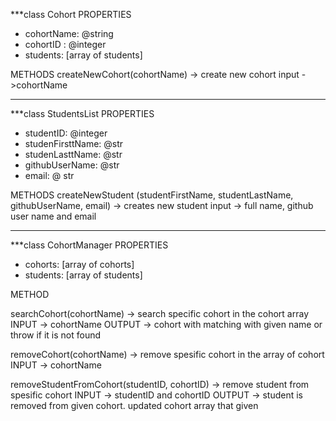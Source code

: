 <!-- The Cohort Manager should be able to support the following interactions

- Create a cohort with a cohort name
- Search for a cohort by cohort name
- Add student to a specific cohort
- Remove a cohort by cohort name
- Remove student from a specific cohort
- Throw errors if student or cohort not found
- A cohort should have a list of students. Each student should have a studentID, first name, last name, github username, email. -->


***class Cohort
PROPERTIES
- cohortName: @string
- cohortID : @integer
- students: [array of students]

METHODS
createNewCohort(cohortName) -> create new cohort
input ->cohortName

-------------------------------

***class StudentsList
PROPERTIES
- studentID: @integer
- studenFirsttName: @str
- studenLasttName: @str
- githubUserName: @str  
- email: @ str

METHODS
createNewStudent (studentFirstName, studentLastName, githubUserName, email) -> creates new student
input -> full name, github user name and email

----------------------------------

***class CohortManager
PROPERTIES
- cohorts: [array of cohorts]
- students: [array of students]

METHOD

searchCohort(cohortName) -> search specific cohort in the cohort array
INPUT -> cohortName
OUTPUT -> cohort with matching with given name or throw if it is not found



removeCohort(cohortName) -> remove spesific cohort in the array of cohort
INPUT -> cohortName


removeStudentFromCohort(studentID, cohortID) -> remove student from spesific cohort
INPUT -> studentID and cohortID
OUTPUT -> student is removed from given cohort. updated cohort array that given
